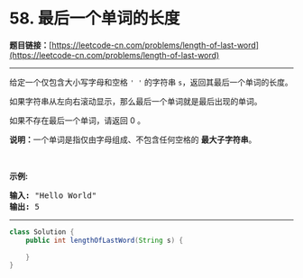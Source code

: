 # 58. 最后一个单词的长度

**题目链接：**[https://leetcode-cn.com/problems/length-of-last-word](https://leetcode-cn.com/problems/length-of-last-word)

---

<div class="content__1Y2H">
 <div class="notranslate">
  <p>给定一个仅包含大小写字母和空格&nbsp;<code>' '</code>&nbsp;的字符串 <code>s</code>，返回其最后一个单词的长度。</p> 
  <p>如果字符串从左向右滚动显示，那么最后一个单词就是最后出现的单词。</p> 
  <p>如果不存在最后一个单词，请返回 0&nbsp;。</p> 
  <p><strong>说明：</strong>一个单词是指仅由字母组成、不包含任何空格的 <strong>最大子字符串</strong>。</p> 
  <p>&nbsp;</p> 
  <p><strong>示例:</strong></p> 
  <pre class="language-text"><strong>输入:</strong> "Hello World"
<strong>输出:</strong> 5
</pre> 
 </div>
</div>

---

```java
class Solution {
    public int lengthOfLastWord(String s) {
        
    }
}
```